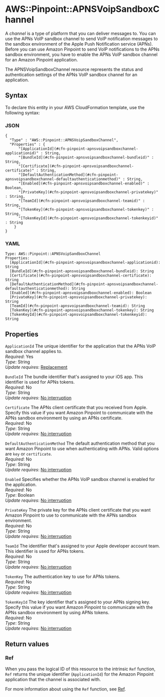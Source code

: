 # AWS::Pinpoint::APNSVoipSandboxChannel<a name="aws-resource-pinpoint-apnsvoipsandboxchannel"></a>

A *channel* is a type of platform that you can deliver messages to\. You can use the APNs VoIP sandbox channel to send VoIP notification messages to the sandbox environment of the Apple Push Notification service \(APNs\)\. Before you can use Amazon Pinpoint to send VoIP notifications to the APNs sandbox environment, you have to enable the APNs VoIP sandbox channel for an Amazon Pinpoint application\.

The APNSVoipSandboxChannel resource represents the status and authentication settings of the APNs VoIP sandbox channel for an application\.

## Syntax<a name="aws-resource-pinpoint-apnsvoipsandboxchannel-syntax"></a>

To declare this entity in your AWS CloudFormation template, use the following syntax:

### JSON<a name="aws-resource-pinpoint-apnsvoipsandboxchannel-syntax.json"></a>

```
{
  "Type" : "AWS::Pinpoint::APNSVoipSandboxChannel",
  "Properties" : {
      "[ApplicationId](#cfn-pinpoint-apnsvoipsandboxchannel-applicationid)" : String,
      "[BundleId](#cfn-pinpoint-apnsvoipsandboxchannel-bundleid)" : String,
      "[Certificate](#cfn-pinpoint-apnsvoipsandboxchannel-certificate)" : String,
      "[DefaultAuthenticationMethod](#cfn-pinpoint-apnsvoipsandboxchannel-defaultauthenticationmethod)" : String,
      "[Enabled](#cfn-pinpoint-apnsvoipsandboxchannel-enabled)" : Boolean,
      "[PrivateKey](#cfn-pinpoint-apnsvoipsandboxchannel-privatekey)" : String,
      "[TeamId](#cfn-pinpoint-apnsvoipsandboxchannel-teamid)" : String,
      "[TokenKey](#cfn-pinpoint-apnsvoipsandboxchannel-tokenkey)" : String,
      "[TokenKeyId](#cfn-pinpoint-apnsvoipsandboxchannel-tokenkeyid)" : String
    }
}
```

### YAML<a name="aws-resource-pinpoint-apnsvoipsandboxchannel-syntax.yaml"></a>

```
Type: AWS::Pinpoint::APNSVoipSandboxChannel
Properties: 
  [ApplicationId](#cfn-pinpoint-apnsvoipsandboxchannel-applicationid): String
  [BundleId](#cfn-pinpoint-apnsvoipsandboxchannel-bundleid): String
  [Certificate](#cfn-pinpoint-apnsvoipsandboxchannel-certificate): String
  [DefaultAuthenticationMethod](#cfn-pinpoint-apnsvoipsandboxchannel-defaultauthenticationmethod): String
  [Enabled](#cfn-pinpoint-apnsvoipsandboxchannel-enabled): Boolean
  [PrivateKey](#cfn-pinpoint-apnsvoipsandboxchannel-privatekey): String
  [TeamId](#cfn-pinpoint-apnsvoipsandboxchannel-teamid): String
  [TokenKey](#cfn-pinpoint-apnsvoipsandboxchannel-tokenkey): String
  [TokenKeyId](#cfn-pinpoint-apnsvoipsandboxchannel-tokenkeyid): String
```

## Properties<a name="aws-resource-pinpoint-apnsvoipsandboxchannel-properties"></a>

`ApplicationId`  <a name="cfn-pinpoint-apnsvoipsandboxchannel-applicationid"></a>
The unique identifier for the application that the APNs VoIP sandbox channel applies to\.  
*Required*: Yes  
*Type*: String  
*Update requires*: [Replacement](https://docs.aws.amazon.com/AWSCloudFormation/latest/UserGuide/using-cfn-updating-stacks-update-behaviors.html#update-replacement)

`BundleId`  <a name="cfn-pinpoint-apnsvoipsandboxchannel-bundleid"></a>
The bundle identifier that's assigned to your iOS app\. This identifier is used for APNs tokens\.  
*Required*: No  
*Type*: String  
*Update requires*: [No interruption](https://docs.aws.amazon.com/AWSCloudFormation/latest/UserGuide/using-cfn-updating-stacks-update-behaviors.html#update-no-interrupt)

`Certificate`  <a name="cfn-pinpoint-apnsvoipsandboxchannel-certificate"></a>
The APNs client certificate that you received from Apple\. Specify this value if you want Amazon Pinpoint to communicate with the APNs sandbox environment by using an APNs certificate\.  
*Required*: No  
*Type*: String  
*Update requires*: [No interruption](https://docs.aws.amazon.com/AWSCloudFormation/latest/UserGuide/using-cfn-updating-stacks-update-behaviors.html#update-no-interrupt)

`DefaultAuthenticationMethod`  <a name="cfn-pinpoint-apnsvoipsandboxchannel-defaultauthenticationmethod"></a>
The default authentication method that you want Amazon Pinpoint to use when authenticating with APNs\. Valid options are `key` or `certificate`\.  
*Required*: No  
*Type*: String  
*Update requires*: [No interruption](https://docs.aws.amazon.com/AWSCloudFormation/latest/UserGuide/using-cfn-updating-stacks-update-behaviors.html#update-no-interrupt)

`Enabled`  <a name="cfn-pinpoint-apnsvoipsandboxchannel-enabled"></a>
Specifies whether the APNs VoIP sandbox channel is enabled for the application\.  
*Required*: No  
*Type*: Boolean  
*Update requires*: [No interruption](https://docs.aws.amazon.com/AWSCloudFormation/latest/UserGuide/using-cfn-updating-stacks-update-behaviors.html#update-no-interrupt)

`PrivateKey`  <a name="cfn-pinpoint-apnsvoipsandboxchannel-privatekey"></a>
The private key for the APNs client certificate that you want Amazon Pinpoint to use to communicate with the APNs sandbox environment\.  
*Required*: No  
*Type*: String  
*Update requires*: [No interruption](https://docs.aws.amazon.com/AWSCloudFormation/latest/UserGuide/using-cfn-updating-stacks-update-behaviors.html#update-no-interrupt)

`TeamId`  <a name="cfn-pinpoint-apnsvoipsandboxchannel-teamid"></a>
The identifier that's assigned to your Apple developer account team\. This identifier is used for APNs tokens\.  
*Required*: No  
*Type*: String  
*Update requires*: [No interruption](https://docs.aws.amazon.com/AWSCloudFormation/latest/UserGuide/using-cfn-updating-stacks-update-behaviors.html#update-no-interrupt)

`TokenKey`  <a name="cfn-pinpoint-apnsvoipsandboxchannel-tokenkey"></a>
The authentication key to use for APNs tokens\.  
*Required*: No  
*Type*: String  
*Update requires*: [No interruption](https://docs.aws.amazon.com/AWSCloudFormation/latest/UserGuide/using-cfn-updating-stacks-update-behaviors.html#update-no-interrupt)

`TokenKeyId`  <a name="cfn-pinpoint-apnsvoipsandboxchannel-tokenkeyid"></a>
The key identifier that's assigned to your APNs signing key\. Specify this value if you want Amazon Pinpoint to communicate with the APNs sandbox environment by using APNs tokens\.  
*Required*: No  
*Type*: String  
*Update requires*: [No interruption](https://docs.aws.amazon.com/AWSCloudFormation/latest/UserGuide/using-cfn-updating-stacks-update-behaviors.html#update-no-interrupt)

## Return values<a name="aws-resource-pinpoint-apnsvoipsandboxchannel-return-values"></a>

### Ref<a name="aws-resource-pinpoint-apnsvoipsandboxchannel-return-values-ref"></a>

When you pass the logical ID of this resource to the intrinsic `Ref` function, `Ref` returns the unique identifier \(`ApplicationId`\) for the Amazon Pinpoint application that the channel is associated with\.

For more information about using the `Ref` function, see [Ref](https://docs.aws.amazon.com/AWSCloudFormation/latest/UserGuide/intrinsic-function-reference-ref.html)\.